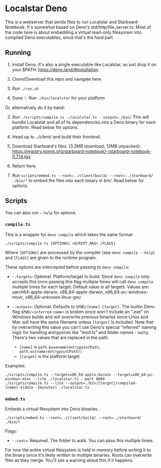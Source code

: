 # Localstar Deno

This is a webserver that sends files to run Localstar and Starboard Notebook.
It's somewhat based on Deno's std/http/file_server.ts. Most of the code here is
about embedding a virtual read-only filesystem into compiled Deno executables,
since that's the hard part.

## Running

1. Install Deno. It's also a single executable like Localstar, so just drop it
   on your $PATH. https://deno.land/#installation

2. Clone/Download this repo and navigate here.

3. Run `./run.sh`

4. Done ✨ Run `./bin/localstar` for your platform

Or, alternatively do it by hand:

3. Run `./scripts/compile.ts ./localstar.ts --output=./bin/` This will
   bundle Localstar and all of its dependencies into a Deno binary for each
   platform. Read below for options.

4. Head up to _../client/_ and build their frontend.

5. Download Starboard's files. (3.3MB download; 12MB unpacked):
   https://registry.npmjs.org/starboard-notebook/-/starboard-notebook-0.7.14.tgz

6. Return here.

7. Run `scripts/embed.ts --root=../client/build/ --root=../starboard/ ./bin/*`
   to embed the files into each binary in _bin/_. Read below for options.

## Scripts

You can also run `--help` for options.

### `compile.ts`

This is a wrapper for `deno compile` which takes the same format:

```
./scripts/compile.ts [OPTIONS] <SCRIPT_ARG> [FLAGS]
```

Where `[OPTIONS]` are processed by the compiler (see `deno compile --help`) and
`[FLAGS]` are given to the runtime program.

These options are intercepted before passing to `deno compile`:

- `--target=`: Optional. Platform/target to build. Since `deno compile` only
  accepts this once passing this flag multiple times will call `deno compile`
  multiple times for each target. Default value is all targets. Values are:
  aarch64-apple-darwin, x86_64-apple-darwin, x86_64-pc-windows-msvc,
  x86_64-unknown-linux-gnu

- `--output=`: Optional. Defaults to `$PWD/[name]-[target]`. The builtin Deno
  flag `$PWD/<inferred-name>` is broken since won't include an ".exe" on Windows
  builds and will overwrite previous binaries since Linux and Mac will have the
  same filename unless `[target]` is included. Note that by overwriting this
  value you can't use Deno's special "inferred" naming logic for handling
  entrypoints like "mod.ts" and folder names - sorry. There's two values that
  are replaced in the path:

    - `[name]` is `path.basename(entrypointPath, path.extname(entrypointPath))`
    - `[target]` is the platform target

Examples:

```
./scripts/compile.ts --target=x86_64-apple-darwin --target=x86_64-pc-windows-msvc --lite ./localstar.ts --port 8080
./scripts/compile.ts --lite --output=./bin/[target]/compiled-[name]-$(date -Iminutes) ./localstar.ts
```

### `embed.ts`

Embeds a virtual filesystem into Deno binaries.

```
./scripts/embed.ts --root=../client/build/ --root=../starboard/ ./bin/*
```

Flags:

- `--root=`: Required. The folder to walk. You can pass this multiple times.

For now the entire virtual filesystem is held in memory before writing it to the
binary since it's likely written to multiple binaries. Roots can overwrite files
as they merge. You'll see a warning about this if it happens.
